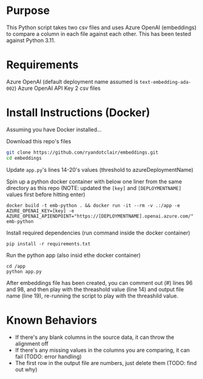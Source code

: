 # Purpose

This Python script takes two csv files and uses Azure OpenAI (embeddings) to compare a column in each file against each other. This has been tested against Python 3.11.

# Requirements
Azure OpenAI (default deployment name assumed is `text-embedding-ada-002`)
Azure OpenAI API Key
2 csv files

# Install Instructions (Docker)
Assuming you have Docker installed...

Download this repo's files
```bash
git clone https://github.com/ryandotclair/embeddings.git
cd embeddings
```

Update `app.py`'s lines 14-20's values (threshold to azureDeploymentName)

Spin up a python docker container with below one liner from the same directory as this repo (NOTE: updated the `[key]` and `[DEPLOYMENTNAME]` values first before hitting enter)
```bosh
docker build -t emb-python . && docker run -it --rm -v .:/app -e AZURE_OPENAI_KEY=[key] -e AZURE_OPENAI_APIENDPOINT="https://[DEPLOYMENTNAME].openai.azure.com/" emb-python
```

Install required dependencies (run command inside the docker container)
```bosh
pip install -r requirements.txt
```

Run the python app (also insid ethe docker container)
```bosh
cd /app
python app.py
```

After embeddings file has been created, you can comment out (#) lines 96 and 98, and then play with the threashold value (line 14) and output file name (line 19), re-running the script to play with the threashild value.

# Known Behaviors
- If there's any blank columns in the source data, it can throw the alignment off
- If there's any missing values in the columns you are comparing, it can fail (TODO: error handling)
- The first row in the output file are numbers, just delete them (TODO: find out why)